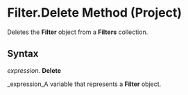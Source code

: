 
# Filter.Delete Method (Project)

Deletes the  **Filter** object from a **Filters** collection.


## Syntax

 _expression_. **Delete**

 _expression_A variable that represents a  **Filter** object.

